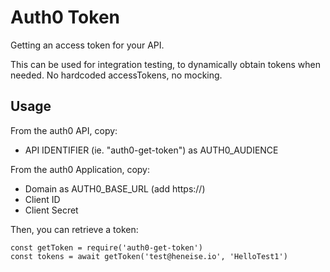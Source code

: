 # Auth0 Token

Getting an access token for your API.

This can be used for integration testing, to dynamically obtain tokens when needed. No hardcoded accessTokens, no mocking.

## Usage

From the auth0 API, copy:

- API IDENTIFIER (ie. "auth0-get-token") as AUTH0_AUDIENCE

From the auth0 Application, copy:

- Domain as AUTH0_BASE_URL (add https://)
- Client ID
- Client Secret

Then, you can retrieve a token:

    const getToken = require('auth0-get-token')
    const tokens = await getToken('test@heneise.io', 'HelloTest1')
